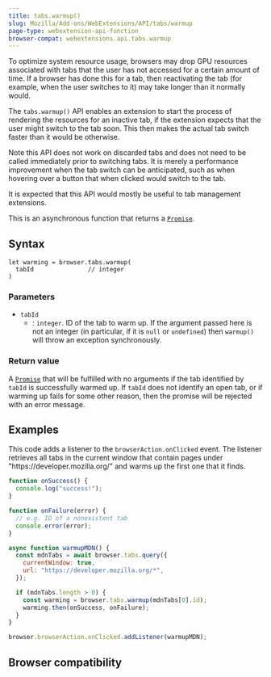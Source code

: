 ```yaml
---
title: tabs.warmup()
slug: Mozilla/Add-ons/WebExtensions/API/tabs/warmup
page-type: webextension-api-function
browser-compat: webextensions.api.tabs.warmup
---
```




To optimize system resource usage, browsers may drop GPU resources associated with tabs that the user has not accessed for a certain amount of time. If a browser has done this for a tab, then reactivating the tab (for example, when the user switches to it) may take longer than it normally would.

The `tabs.warmup()` API enables an extension to start the process of rendering the resources for an inactive tab, if the extension expects that the user might switch to the tab soon. This then makes the actual tab switch faster than it would be otherwise.

Note this API does not work on discarded tabs and does not need to be called immediately prior to switching tabs. It is merely a performance improvement when the tab switch can be anticipated, such as when hovering over a button that when clicked would switch to the tab.

It is expected that this API would mostly be useful to tab management extensions.

This is an asynchronous function that returns a [`Promise`](/Web/JavaScript/Reference/Global_Objects/Promise).

## Syntax

```js-nolint
let warming = browser.tabs.warmup(
  tabId               // integer
)
```

### Parameters

- `tabId`
  - : `integer`. ID of the tab to warm up. If the argument passed here is not an integer (in particular, if it is `null` or `undefined`) then `warmup()` will throw an exception synchronously.

### Return value

A [`Promise`](/Web/JavaScript/Reference/Global_Objects/Promise) that will be fulfilled with no arguments if the tab identified by `tabId` is successfully warmed up. If `tabId` does not identify an open tab, or if warming up fails for some other reason, then the promise will be rejected with an error message.

## Examples

This code adds a listener to the `browserAction.onClicked` event. The listener retrieves all tabs in the current window that contain pages under "https\://developer.mozilla.org/" and warms up the first one that it finds.

```js
function onSuccess() {
  console.log("success!");
}

function onFailure(error) {
  // e.g. ID of a nonexistent tab
  console.error(error);
}

async function warmupMDN() {
  const mdnTabs = await browser.tabs.query({
    currentWindow: true,
    url: "https://developer.mozilla.org/*",
  });

  if (mdnTabs.length > 0) {
    const warming = browser.tabs.warmup(mdnTabs[0].id);
    warming.then(onSuccess, onFailure);
  }
}

browser.browserAction.onClicked.addListener(warmupMDN);
```



## Browser compatibility


